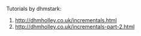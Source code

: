Tutorials by dhmstark:
1) http://dhmholley.co.uk/incrementals.html
2) http://dhmholley.co.uk/incrementals-part-2.html